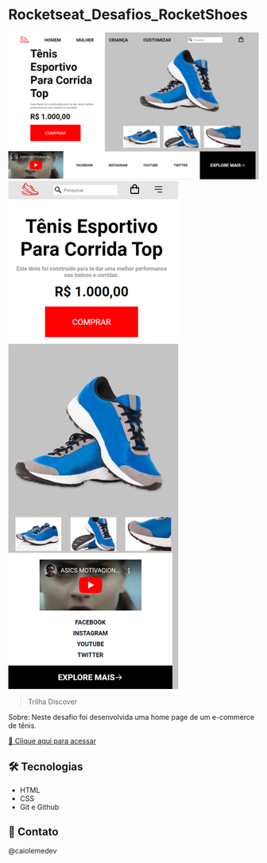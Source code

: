 # Rocketseat_Desafios_RocketShoes

![previewWeb](./previewWeb.png) ![previewMobile](./previewMobile.png)

> Trilha Discover

Sobre: Neste desafio foi desenvolvida uma home page de um e-commerce de tênis.

[🔗 Clique aqui para acessar](https://caiolemedev.github.io/Rocketseat_Desafios_RocketShoes/)

## 🛠 Tecnologias

- HTML
- CSS
- Git e Github

## 📧 Contato

@caiolemedev
